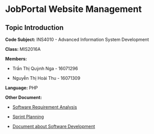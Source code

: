 JobPortal Website Management
============================
Topic Introduction
------------------
**Code Subject:** INS4010 - Advanced Information System Development <br>

**Class:** MIS2016A <br>

**Members:** <br>

- Trần Thị Quỳnh Nga - 16071296 <br>

- Nguyễn Thị Hoài Thu - 16071309 <br>

**Language:** PHP <br>

**Other Document:** <br>

- [Software Requirement Analysis](https://drive.google.com/open?id=1cq8d72MXm54s3WL_UyFvJ6usD_wwDqxH) <br>

- [Sprint Planning](https://drive.google.com/open?id=1CnrkLUtX7v9nb6jLMIjq4HNYh_exFh0h) <br>

- [Document about Software Development](https://github.com/trannga2097/A_job_portal_website/blob/master/Document/README.md) <br>





